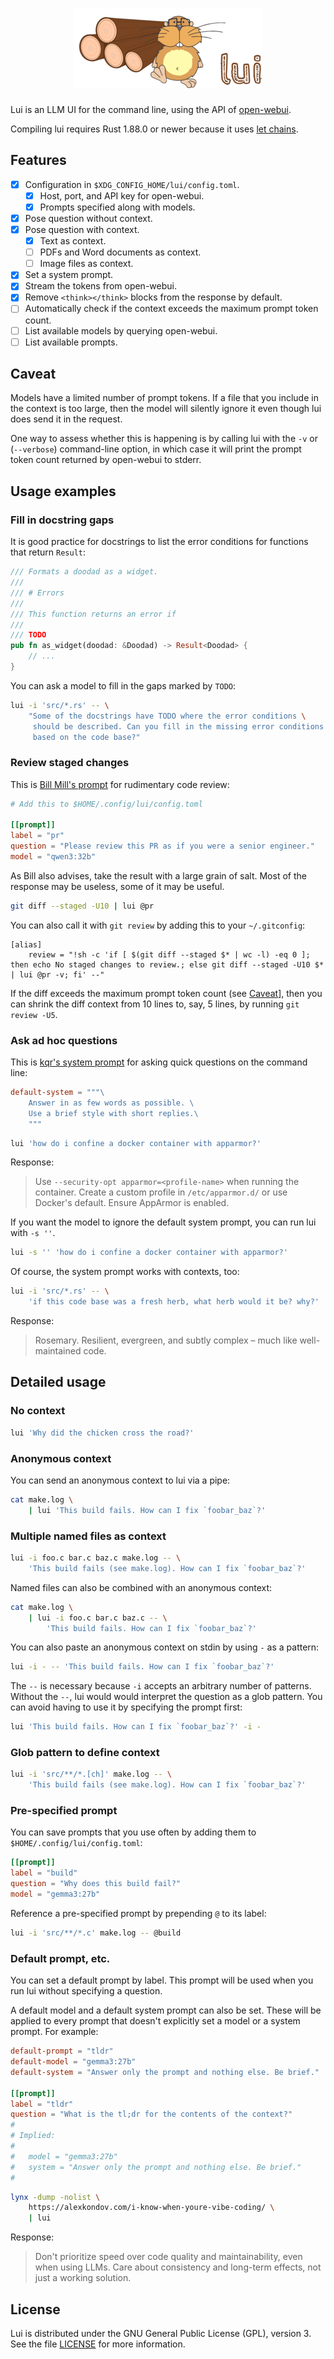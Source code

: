 <h1 align="center">
  <img src="https://raw.githubusercontent.com/gn0/lui/main/logo/logo_300x127.png" alt="Lui's logo, a beaver with four logs of wood" />
</h1>

Lui is an LLM UI for the command line, using the API of [open-webui](https://github.com/open-webui/open-webui).

Compiling lui requires Rust 1.88.0 or newer because it uses [let chains](https://blog.rust-lang.org/2025/06/26/Rust-1.88.0/#let-chains).

## Features

+ [X] Configuration in `$XDG_CONFIG_HOME/lui/config.toml`.
  - [X] Host, port, and API key for open-webui.
  - [X] Prompts specified along with models.
+ [X] Pose question without context.
+ [X] Pose question with context.
  - [X] Text as context.
  - [ ] PDFs and Word documents as context.
  - [ ] Image files as context.
+ [X] Set a system prompt.
+ [X] Stream the tokens from open-webui.
+ [X] Remove `<think></think>` blocks from the response by default.
+ [ ] Automatically check if the context exceeds the maximum prompt token count.
+ [ ] List available models by querying open-webui.
+ [ ] List available prompts.

## Caveat

Models have a limited number of prompt tokens.
If a file that you include in the context is too large, then the model will silently ignore it even though lui does send it in the request.

One way to assess whether this is happening is by calling lui with the `-v` or (`--verbose`) command-line option, in which case it will print the prompt token count returned by open-webui to stderr.

## Usage examples

### Fill in docstring gaps

It is good practice for docstrings to list the error conditions for functions that return `Result`:

```rust
/// Formats a doodad as a widget.
///
/// # Errors
///
/// This function returns an error if
///
/// TODO
pub fn as_widget(doodad: &Doodad) -> Result<Doodad> {
    // ...
}
```

You can ask a model to fill in the gaps marked by `TODO`:

```sh
lui -i 'src/*.rs' -- \
    "Some of the docstrings have TODO where the error conditions \
     should be described. Can you fill in the missing error conditions \
     based on the code base?"
```

### Review staged changes

This is [Bill Mill's prompt](https://notes.billmill.org/blog/2025/07/An_AI_tool_I_find_useful.html) for rudimentary code review:

```toml
# Add this to $HOME/.config/lui/config.toml

[[prompt]]
label = "pr"
question = "Please review this PR as if you were a senior engineer."
model = "qwen3:32b"
```

As Bill also advises, take the result with a large grain of salt.
Most of the response may be useless, some of it may be useful.

```sh
git diff --staged -U10 | lui @pr
```

You can also call it with `git review` by adding this to your `~/.gitconfig`:

```
[alias]
    review = "!sh -c 'if [ $(git diff --staged $* | wc -l) -eq 0 ]; then echo No staged changes to review.; else git diff --staged -U10 $* | lui @pr -v; fi' --"
```

If the diff exceeds the maximum prompt token count (see [Caveat](#Caveat)], then you can shrink the diff context from 10 lines to, say, 5 lines, by running `git review -U5`.

### Ask ad hoc questions

This is [kqr's system prompt](https://entropicthoughts.com/q) for asking quick questions on the command line:

```toml
default-system = """\
    Answer in as few words as possible. \
    Use a brief style with short replies.\
    """
```

```sh
lui 'how do i confine a docker container with apparmor?'
```

Response:

> Use `--security-opt apparmor=<profile-name>` when running the container. Create a custom profile in `/etc/apparmor.d/` or use Docker's default. Ensure AppArmor is enabled.

If you want the model to ignore the default system prompt, you can run lui with `-s ''`.

```sh
lui -s '' 'how do i confine a docker container with apparmor?'
```

Of course, the system prompt works with contexts, too:

```sh
lui -i 'src/*.rs' -- \
    'if this code base was a fresh herb, what herb would it be? why?'
```

Response:

> Rosemary. Resilient, evergreen, and subtly complex – much like well-maintained code.

## Detailed usage

### No context

```sh
lui 'Why did the chicken cross the road?'
```

### Anonymous context

You can send an anonymous context to lui via a pipe:

```sh
cat make.log \
    | lui 'This build fails. How can I fix `foobar_baz`?'
```

### Multiple named files as context

```sh
lui -i foo.c bar.c baz.c make.log -- \
    'This build fails (see make.log). How can I fix `foobar_baz`?'
```

Named files can also be combined with an anonymous context:

```sh
cat make.log \
    | lui -i foo.c bar.c baz.c -- \
        'This build fails. How can I fix `foobar_baz`?'
```

You can also paste an anonymous context on stdin by using `-` as a pattern:

```sh
lui -i - -- 'This build fails. How can I fix `foobar_baz`?'
```

The `--` is necessary because `-i` accepts an arbitrary number of patterns.
Without the `--`, lui would would interpret the question as a glob pattern.
You can avoid having to use it by specifying the prompt first:

```sh
lui 'This build fails. How can I fix `foobar_baz`?' -i -
```

### Glob pattern to define context

```sh
lui -i 'src/**/*.[ch]' make.log -- \
    'This build fails (see make.log). How can I fix `foobar_baz`?'
```

### Pre-specified prompt

You can save prompts that you use often by adding them to `$HOME/.config/lui/config.toml`:

```toml
[[prompt]]
label = "build"
question = "Why does this build fail?"
model = "gemma3:27b"
```

Reference a pre-specified prompt by prepending `@` to its label:

```sh
lui -i 'src/**/*.c' make.log -- @build
```

### Default prompt, etc.

You can set a default prompt by label.
This prompt will be used when you run lui without specifying a question.

A default model and a default system prompt can also be set.
These will be applied to every prompt that doesn't explicitly set a model or a system prompt.
For example:

```toml
default-prompt = "tldr"
default-model = "gemma3:27b"
default-system = "Answer only the prompt and nothing else. Be brief."

[[prompt]]
label = "tldr"
question = "What is the tl;dr for the contents of the context?"
#
# Implied:
#
#   model = "gemma3:27b"
#   system = "Answer only the prompt and nothing else. Be brief."
#
```

```sh
lynx -dump -nolist \
    https://alexkondov.com/i-know-when-youre-vibe-coding/ \
    | lui
```

Response:

> Don't prioritize speed over code quality and maintainability, even when using LLMs. Care about consistency and long-term effects, not just a working solution.

## License

Lui is distributed under the GNU General Public License (GPL), version 3.
See the file [LICENSE](./LICENSE) for more information.

